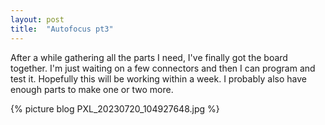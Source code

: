 ```yaml
---
layout: post
title:  "Autofocus pt3"
---
```

After a while gathering all the parts I need, I've finally got the board together. I'm just waiting on a few connectors and then I can program and test it. Hopefully this will be working within a week. I probably also have enough parts to make one or two more.

{% picture blog PXL_20230720_104927648.jpg %}

